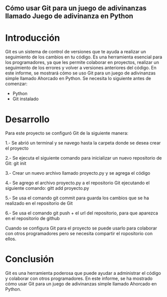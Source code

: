   ## Cómo usar Git para un juego de adivinanzas llamado Juego de adivinanza en Python
# Introducción
Git es un sistema de control de versiones que te ayuda a realizar un seguimiento de los cambios en tu código. Es una herramienta esencial para los programadores, ya que les permite colaborar en proyectos, realizar un seguimiento de los errores y volver a versiones anteriores del código. 
En este informe, se mostrará cómo se uso Git para un juego de adivinanzas simple llamado Ahorcado en Python.
Se necesita lo siguiente antes de comenzar:
- Python
- Git instalado

# Desarrollo
Para este proyecto se configuró Git de la siguiente manera:

1.- Se abrió un terminal y se navego hasta la carpeta donde se desea crear el proyecto

2.- Se ejecuta el siguiente comando para inicializar un nuevo repositorio de Git: git init

3.- Crear un nuevo archivo llamado proyecto.py y se agrega el código

4.- Se agrego el archivo proyecto.py a el repositorio Git ejecutando el siguiente comando: gitt add proyecto.py

5.- Se usa el comando git commit para guarda los cambios que se ha realizado en el repositorio de Git

6.- Se usa el comando git push + el url del repositorio, para que aparezca en el repositorio de github

Cuando se configura Git para el proyecto se puede usarlo para colaborar con otros programadores pero se necesita compartir el ropositorio con ellos.

# Conclusión
Git es una herramienta poderosa que puede ayudar a administrar el código y colaborar con otros programadores. En este informe, se ha mostrado cómo usar Git para un juego de adivinanzas simple llamado Ahorcado en Python.

